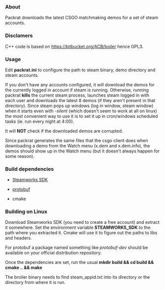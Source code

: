 ### About ###
Packrat downloads the latest CSGO matchmaking demos for a set of steam accounts.

### Disclamers ###
C++ code is based on https://bitbucket.org/ACB/boiler hence GPL3.

### Usage ###
Edit __packrat.ini__ to configure the path to steam binary, demo directory and steam accounts.

If you don't have any accounts configured, it will download the demos for the currently logged in account if steam is running. Otherwise, running packrat __kills__ the current steam process, launches steam logged in with each user and downloads the latest 8 demos (if they aren't present in that directory). Since steam pops up windows (log in window, steam window) when it starts even with _-silent_ (which doesn't seem to work at all on linux) the most convenient way to use it is to set it up in cron/windows scheduled tasks (ie. run every night at 4:00).

It will __NOT__ check if the downloaded demos are corrupted.

Since packrat generates the same files that the csgo client does when downloading a demo from the Watch menu (x.dem and x.dem.info), the demos should show up in the Watch menu (but it doesn't always happen for some reason).

### Build dependencies ###
* [Steamworks SDK](https://partner.steamgames.com/)

* [protobuf](https://developers.google.com/protocol-buffers/docs/downloads)

* cmake

### Building on Linux ###
Download Steamworks SDK (you need to create a free account) and extract it somewhere. Set the environment variable __STEAMWORKS_SDK__ to the path where you extracted it. Cmake will use it to figure out the paths to libs and headers.

For protobuf a package named something like _protobuf-dev_ should be available on your official distribution repository.

Once the dependencies are set, run the usual __mkdir build && cd build && cmake .. && make__

The broiler binary needs to find steam_appid.txt into its directory or the directory from where it is run.
